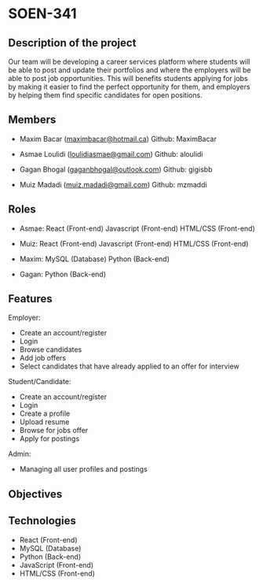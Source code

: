 # SOEN-341

## Description of the project

Our team will be developing a career services platform where students will be able to post and update their portfolios and where the employers will be able to post job opportunities. This will benefits students applying for jobs by making it easier to find the perfect opportunity for them, and employers by helping them find specific candidates for open positions. 

## Members

- Maxim Bacar (maximbacar@hotmail.ca) Github: MaximBacar

- Asmae Loulidi (loulidiasmae@gmail.com) Github: aloulidi

- Gagan Bhogal (gaganbhogal@outlook.com) Github: gigisbb

- Muiz Madadi (muiz.madadi@gmail.com) Github: mzmaddi

## Roles

- Asmae: React (Front-end)
         Javascript (Front-end)
         HTML/CSS (Front-end)

- Muiz: React (Front-end)
        Javascript (Front-end)
        HTML/CSS (Front-end)

- Maxim: MySQL (Database)
         Python (Back-end)
         
- Gagan: Python (Back-end)

## Features

Employer: 
- Create an account/register
- Login
- Browse candidates
- Add job offers
- Select candidates that have already applied to an offer for interview

Student/Candidate:
- Create an account/register
- Login
- Create a profile
- Upload resume
- Browse for jobs offer
- Apply for postings

Admin:
- Managing all user profiles and postings

## Objectives

## Technologies

- React (Front-end)
- MySQL (Database)
- Python (Back-end)
- JavaScript (Front-end)
- HTML/CSS (Front-end)
